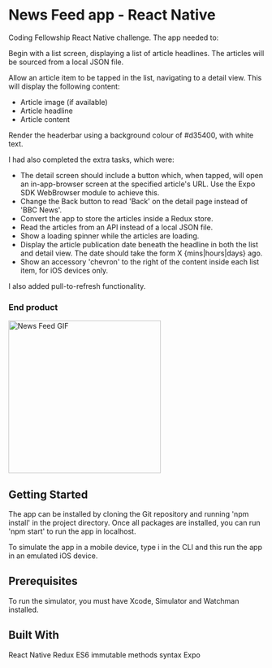 # News Feed app - React Native

Coding Fellowship React Native challenge. The app needed to:

Begin with a list screen, displaying a list of article headlines. The articles will be sourced from a local JSON file.

Allow an article item to be tapped in the list, navigating to a detail view. This will display the following content:
* Article image (if available) 
* Article headline
* Article content

Render the headerbar using a background colour of #d35400, with white text.

I had also completed the extra tasks, which were:

* The detail screen should include a button which, when tapped, will open an in-app-browser screen at the specified article's URL. Use the Expo SDK WebBrowser module to achieve this.
* Change the Back button to read 'Back' on the detail page instead of 'BBC News'.
* Convert the app to store the articles inside a Redux store.
* Read the articles from an API instead of a local JSON file.
* Show a loading spinner while the articles are loading.
* Display the article publication date beneath the headline in both the list and detail view. The date should take the form X {mins|hours|days} ago.
* Show an accessory 'chevron' to the right of the content inside each list item, for iOS devices only.

I also added pull-to-refresh functionality.

### End product

<img width="300" src="http://kyebuffery.co.uk/news-feed-native/bbc-news.gif" alt="News Feed GIF"/>

## Getting Started
The app can be installed by cloning the Git repository and running 'npm install' in the project directory. Once all packages are installed, you can run 'npm start' to run the app in localhost.

To simulate the app in a mobile device, type i in the CLI and this run the app in an emulated iOS device.

## Prerequisites
To run the simulator, you must have Xcode, Simulator and Watchman installed.

## Built With
React Native
Redux
ES6 immutable methods syntax
Expo
